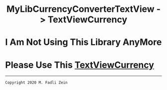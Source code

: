 <h1 align="center">
  MyLibCurrencyConverterTextView -> TextViewCurrency
</h1>

# I Am Not Using This Library AnyMore

# Please Use This [TextViewCurrency](https://github.com/gzeinnumer/TextViewCurrency)

---

```
Copyright 2020 M. Fadli Zein
```

